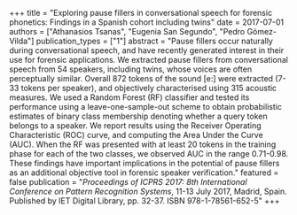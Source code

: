 +++
title = "Exploring pause fillers in conversational speech for forensic phonetics: Findings in a Spanish cohort including twins"
date = 2017-07-01
authors = ["Athanasios Tsanas", "Eugenia San Segundo", "Pedro G&oacute;mez-Vilda"]
publication_types = ["1"]
abstract = "Pause fillers occur naturally during conversational speech, and have recently generated interest in their use for forensic applications. We extracted pause fillers from conversational speech from 54 speakers, including twins, whose voices are often perceptually similar. Overall 872 tokens of the sound [e:] were extracted (7-33 tokens per speaker), and objectively characterised using 315 acoustic measures. We used a Random Forest (RF) classifier and tested its performance using a leave-one-sample-out scheme to obtain probabilistic estimates of binary class membership denoting whether a query token belongs to a speaker. We report results using the Receiver Operating Characteristic (ROC) curve, and computing the Area Under the Curve (AUC). When the RF was presented with at least 20 tokens in the training phase for each of the two classes, we observed AUC in the range 0.71-0.98. These findings have important implications in the potential of pause fillers as an additional objective tool in forensic speaker verification."
featured = false
publication = "*Proceedings of ICPRS 2017: 8th International Conference on Pattern Recognition Systems*, 11-13 July 2017, Madrid, Spain. Published by IET Digital Library, pp. 32-37. ISBN 978-1-78561-652-5"
+++

